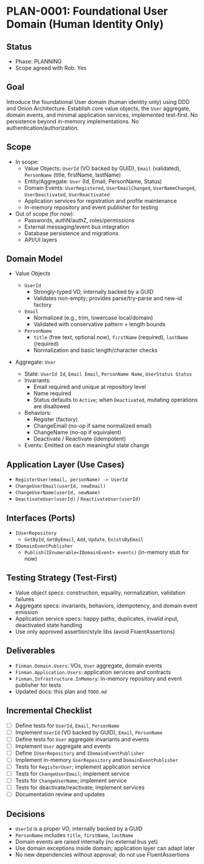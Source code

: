 # PLAN-0001: Foundational User Domain (Human Identity Only)

## Status
- Phase: PLANNING
- Scope agreed with Rob: Yes

## Goal
Introduce the foundational User domain (human identity only) using DDD and Onion Architecture. Establish core value objects, the `User` aggregate, domain events, and minimal application services, implemented test-first. No persistence beyond in-memory implementations. No authentication/authorization.

## Scope
- In scope:
  - Value Objects: `UserId` (VO backed by GUID), `Email` (validated), `PersonName` (title, firstName, lastName)
  - Entity/Aggregate: `User` (Id, Email, PersonName, Status)
  - Domain Events: `UserRegistered`, `UserEmailChanged`, `UserNameChanged`, `UserDeactivated`, `UserReactivated`
  - Application services for registration and profile maintenance
  - In-memory repository and event publisher for testing
- Out of scope (for now):
  - Passwords, authN/authZ, roles/permissions
  - External messaging/event bus integration
  - Database persistence and migrations
  - API/UI layers

## Domain Model
- Value Objects
  - `UserId`
    - Strongly-typed VO, internally backed by a GUID
    - Validates non-empty; provides parse/try-parse and new-id factory
  - `Email`
    - Normalized (e.g., trim, lowercase local/domain)
    - Validated with conservative pattern + length bounds
  - `PersonName`
    - `title` (free text, optional now), `firstName` (required), `lastName` (required)
    - Normalization and basic length/character checks

- Aggregate: `User`
  - State: `UserId Id`, `Email Email`, `PersonName Name`, `UserStatus Status`
  - Invariants:
    - Email required and unique at repository level
    - Name required
    - Status defaults to `Active`; when `Deactivated`, mutating operations are disallowed
  - Behaviors:
    - Register (factory)
    - ChangeEmail (no-op if same normalized email)
    - ChangeName (no-op if equivalent)
    - Deactivate / Reactivate (idempotent)
  - Events: Emitted on each meaningful state change

## Application Layer (Use Cases)
- `RegisterUser(email, personName) -> UserId`
- `ChangeUserEmail(userId, newEmail)`
- `ChangeUserName(userId, newName)`
- `DeactivateUser(userId)` / `ReactivateUser(userId)`

## Interfaces (Ports)
- `IUserRepository`
  - `GetById`, `GetByEmail`, `Add`, `Update`, `ExistsByEmail`
- `IDomainEventPublisher`
  - `Publish(IEnumerable<IDomainEvent> events)` (in-memory stub for now)

## Testing Strategy (Test-First)
- Value object specs: construction, equality, normalization, validation failures
- Aggregate specs: invariants, behaviors, idempotency, and domain event emission
- Application service specs: happy paths, duplicates, invalid input, deactivated state handling
- Use only approved assertion/style libs (avoid FluentAssertions)

## Deliverables
- `Finman.Domain.Users`: VOs, `User` aggregate, domain events
- `Finman.Application.Users`: application services and contracts
- `Finman.Infrastructure.InMemory`: in-memory repository and event publisher for tests
- Updated docs: this plan and `TODO.md`

## Incremental Checklist
- [ ] Define tests for `UserId`, `Email`, `PersonName`
- [ ] Implement `UserId` (VO backed by GUID), `Email`, `PersonName`
- [ ] Define tests for `User` aggregate invariants and events
- [ ] Implement `User` aggregate and events
- [ ] Define `IUserRepository` and `IDomainEventPublisher`
- [ ] Implement in-memory `UserRepository` and `DomainEventPublisher`
- [ ] Tests for `RegisterUser`; implement application service
- [ ] Tests for `ChangeUserEmail`; implement service
- [ ] Tests for `ChangeUserName`; implement service
- [ ] Tests for deactivate/reactivate; implement services
- [ ] Documentation review and updates

## Decisions
- `UserId` is a proper VO, internally backed by a GUID
- `PersonName` includes `title`, `firstName`, `lastName`
- Domain events are raised internally (no external bus yet)
- Use domain exceptions inside domain; application layer can adapt later
- No new dependencies without approval; do not use FluentAssertions